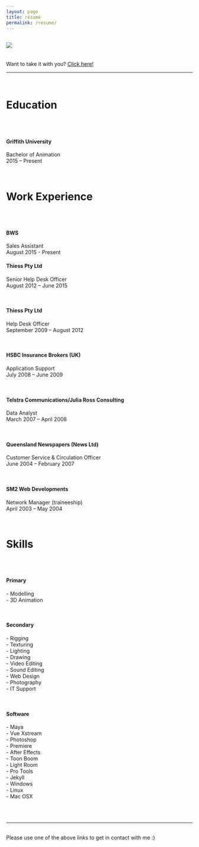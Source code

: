 ```yaml
---
layout: page
title: résumé
permalink: /resume/
---
```


## <img class="col one right" src="/img/res_pic.jpg">

<br/>
Want to take it with you? <a href="/img/Duane_McPherson_-_Resume.pdf" target="_blank">Click here!</a>
<br/>
<hr>
<br/>

<h1>Education</h1><br/>
<br/>
<h4>Griffith University</h4>
<p>Bachelor of Animation<br/>
2015 – Present</p>

<br/>
<h1>Work Experience</h1><br/>
<br/>
<h4>BWS</h4>
<p>Sales Assistant<br/>
August 2015 - Present
<br/>
<h4>Thiess Pty Ltd</h4>
<p>Senior Help Desk Officer<br/>
August 2012 – June 2015</p>
<br/>
<h4>Thiess Pty Ltd</h4>
<p>Help Desk Officer<br/>
September 2009 – August 2012</p>
<br/>
<h4>HSBC Insurance Brokers (UK)</h4>
<p>Application Support<br/>
July 2008 – June 2009</p>
<br/>
<h4>Telstra Communications/Julia Ross Consulting</h4>
<p>Data Analyst<br/>
March 2007 – April 2008</p>
<br/>
<h4>Queensland Newspapers (News Ltd)</h4>
<p>Customer Service & Circulation Officer<br/>
June 2004 – February 2007</p>
<br/>
<h4>SM2 Web Developments</h4>
<p>Network Manager (traineeship)<br/>
April 2003 – May 2004</p>
<br/>

<h1>Skills</h1><br/>
<br/>
<h4>Primary</h4>
<p>
-	Modelling<br/>
-	3D Animation<br/>
</p><br/>
<h4>Secondary</h4>
<p>
-	Rigging<br/>
-	Texturing<br/>
-	Lighting<br/>
-	Drawing<br/>
-	Video Editing<br/>
-	Sound Editing<br/>
-	Web Design<br/>
-	Photography<br/>
-	IT Support<br/>
</p><br/>
<h4>Software</h4>
<p>
-	Maya<br/>
-	Vue Xstream<br/>
-	Photoshop<br/>
-	Premiere<br/>
-	After Effects<br/>
-	Toon Boom<br/>
-	Light Room<br/>
-	Pro Tools<br/>
-	Jekyll<br/>
-	Windows<br/>
-	Linux<br/>
-	Mac OSX<br/>
</p>

<br/>
<br/>
<hr/>
<br/>
<span class="contacticon center">
	<a href="http://duanemcpherson.com/contact/"><i class="fa fa-envelope-square"></i></a>
	<a href="https://www.linkedin.com/in/duane-mcpherson" target="_blank"><i class="fa fa-linkedin-square"></i></a>
	<a href="http://dmcmodelling.tumblr.com/" target="_blank"><i class="fa fa-tumblr-square"></i></a>
	<a href="https://twitter.com/duanemcpherson" target="_blank"><i class="fa fa-twitter-square"></i></a>
</span>

<div class="col three caption">
	Please use one of the above links to get in contact with me :)
</div>

